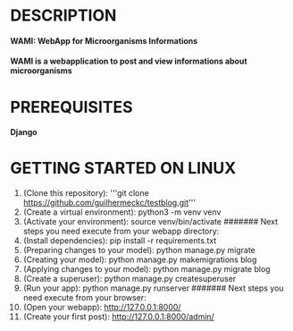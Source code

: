 # DESCRIPTION
#### **WAMI**: **W**eb**A**pp for **M**icroorganisms **I**nformations
#### WAMI is a webapplication to post and view informations about microorganisms

# PREREQUISITES
#### Django

# GETTING STARTED ON LINUX
1. (Clone this repository): 
   '''git clone https://github.com/guilhermeckc/testblog.git'''
2. (Create a virtual environment): python3 -m venv venv
3. (Activate your environment): source venv/bin/activate
####### Next steps you need execute from your webapp directory:
4. (Install dependencies): pip install -r requirements.txt
5. (Preparing changes to your model): python manage.py migrate 
6. (Creating your model): python manage.py makemigrations blog 
7. (Applying changes to your model): python manage.py migrate blog 
8. (Create a superuser): python manage.py createsuperuser
9. (Run your app): python manage.py runserver
####### Next steps you need execute from your browser: 
10. (Open your webapp): http://127.0.0.1:8000/
11. (Create your first post): http://127.0.0.1:8000/admin/
